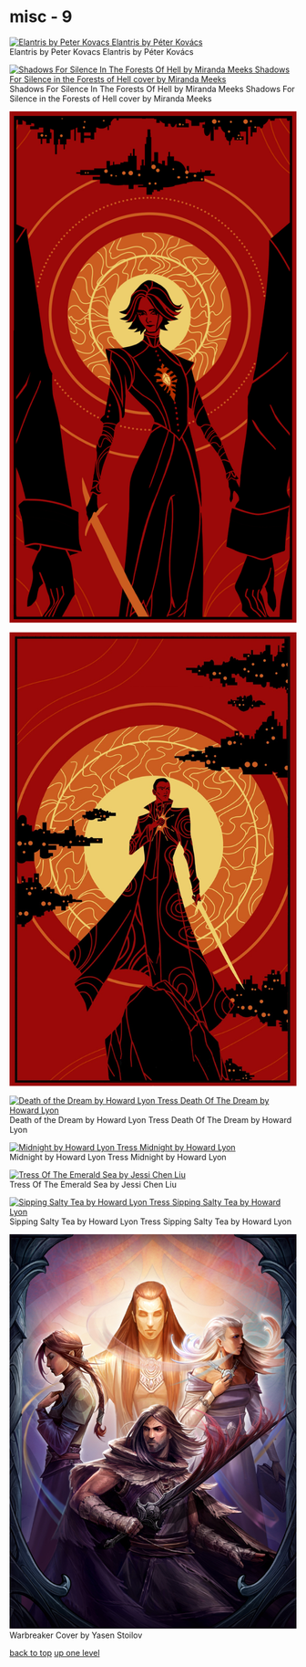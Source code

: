 # misc - 9
[![Elantris by Peter Kovacs
Elantris by Péter Kovács](https://raw.githubusercontent.com/buckmanc/wallpapers/main/mobile/cosmere/zz%20misc/elantris_by_peter_kovacs.jpg "Elantris by Peter Kovacs
Elantris by Péter Kovács")](https://raw.githubusercontent.com/buckmanc/wallpapers/main/mobile/cosmere/zz%20misc/elantris_by_peter_kovacs.jpg)\
Elantris by Peter Kovacs
Elantris by Péter Kovács

[![Shadows For Silence In The Forests Of Hell by Miranda Meeks
Shadows For Silence in the Forests of Hell cover by Miranda Meeks](https://raw.githubusercontent.com/buckmanc/wallpapers/main/mobile/cosmere/zz%20misc/Shadows_For_Silence_In_the_Forests_of_Hell_by_Miranda_Meeks.jpg "Shadows For Silence In The Forests Of Hell by Miranda Meeks
Shadows For Silence in the Forests of Hell cover by Miranda Meeks")](https://raw.githubusercontent.com/buckmanc/wallpapers/main/mobile/cosmere/zz%20misc/Shadows_For_Silence_In_the_Forests_of_Hell_by_Miranda_Meeks.jpg)\
Shadows For Silence In The Forests Of Hell by Miranda Meeks
Shadows For Silence in the Forests of Hell cover by Miranda Meeks

[![SP4_wallpaper_vertical_back_recolored.jpg](https://raw.githubusercontent.com/buckmanc/wallpapers/main/mobile/cosmere/zz%20misc/SP4_wallpaper_vertical_back_recolored.jpg "SP4_wallpaper_vertical_back_recolored.jpg")](https://raw.githubusercontent.com/buckmanc/wallpapers/main/mobile/cosmere/zz%20misc/SP4_wallpaper_vertical_back_recolored.jpg)

[![SP4_wallpaper_vertical_v2_recolored.jpg](https://raw.githubusercontent.com/buckmanc/wallpapers/main/mobile/cosmere/zz%20misc/SP4_wallpaper_vertical_v2_recolored.jpg "SP4_wallpaper_vertical_v2_recolored.jpg")](https://raw.githubusercontent.com/buckmanc/wallpapers/main/mobile/cosmere/zz%20misc/SP4_wallpaper_vertical_v2_recolored.jpg)

[![Death of the Dream by Howard Lyon
Tress Death Of The Dream by Howard Lyon](https://raw.githubusercontent.com/buckmanc/wallpapers/main/mobile/cosmere/zz%20misc/tress_Death_of_the_Dream_by_Howard_Lyon.jpg "Death of the Dream by Howard Lyon
Tress Death Of The Dream by Howard Lyon")](https://raw.githubusercontent.com/buckmanc/wallpapers/main/mobile/cosmere/zz%20misc/tress_Death_of_the_Dream_by_Howard_Lyon.jpg)\
Death of the Dream by Howard Lyon
Tress Death Of The Dream by Howard Lyon

[![Midnight by Howard Lyon
Tress Midnight by Howard Lyon](https://raw.githubusercontent.com/buckmanc/wallpapers/main/mobile/cosmere/zz%20misc/tress_midnight_by_howard_lyon.jpg "Midnight by Howard Lyon
Tress Midnight by Howard Lyon")](https://raw.githubusercontent.com/buckmanc/wallpapers/main/mobile/cosmere/zz%20misc/tress_midnight_by_howard_lyon.jpg)\
Midnight by Howard Lyon
Tress Midnight by Howard Lyon

[![Tress Of The Emerald Sea by Jessi Chen Liu](https://raw.githubusercontent.com/buckmanc/wallpapers/main/mobile/cosmere/zz%20misc/tress_of_the_emerald_sea_by_jessi_chen_liu.png "Tress Of The Emerald Sea by Jessi Chen Liu")](https://raw.githubusercontent.com/buckmanc/wallpapers/main/mobile/cosmere/zz%20misc/tress_of_the_emerald_sea_by_jessi_chen_liu.png)\
Tress Of The Emerald Sea by Jessi Chen Liu

[![Sipping Salty Tea by Howard Lyon
Tress Sipping Salty Tea by Howard Lyon](https://raw.githubusercontent.com/buckmanc/wallpapers/main/mobile/cosmere/zz%20misc/tress_sipping_salty_tea_by_howard_lyon.jpg "Sipping Salty Tea by Howard Lyon
Tress Sipping Salty Tea by Howard Lyon")](https://raw.githubusercontent.com/buckmanc/wallpapers/main/mobile/cosmere/zz%20misc/tress_sipping_salty_tea_by_howard_lyon.jpg)\
Sipping Salty Tea by Howard Lyon
Tress Sipping Salty Tea by Howard Lyon

[![Warbreaker Cover by Yasen Stoilov](https://raw.githubusercontent.com/buckmanc/wallpapers/main/mobile/cosmere/zz%20misc/warbreaker_cover_by_yasen_stoilov.jpg "Warbreaker Cover by Yasen Stoilov")](https://raw.githubusercontent.com/buckmanc/wallpapers/main/mobile/cosmere/zz%20misc/warbreaker_cover_by_yasen_stoilov.jpg)\
Warbreaker Cover by Yasen Stoilov



[back to top](#)
[up one level](/mobile/cosmere/README.MD)
